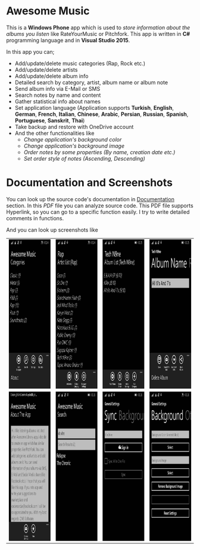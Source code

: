 # Awesome Music

This is a **Windows Phone** app which is used to *store information about the albums you listen* like RateYourMusic or Pitchfork.
This app is written in **C#** programming language and in **Visual Studio 2015**. 

In this app you can;

 - Add/update/delete music categories (Rap, Rock etc.)
 - Add/update/delete artists
 - Add/update/delete album info
 - Detailed search by category, artist, album name or album note
 - Send album info via E-Mail or SMS
 - Search notes by name and content
 - Gather statistical info about names
 - Set application language (Application supports **Turkish**, **English**, **German**, **French**, **Italian**, **Chinese**, **Arabic**, **Persian**, **Russian**, **Spanish**, **Portuguese**, **Sanskrit**, **Thai**)
 - Take backup and restore with OneDrive account
 - And the other functionalities like
	 - *Change application's background color*
	 - *Change application's background image*
    - *Order notes by some properties (By name, creation date etc.)* 
    - *Set order style of notes (Ascending, Descending)* 
	
# Documentation and Screenshots

You can look up the source code's documentation in [Documentation](https://github.com/coderserdar/AwesomeMusic/blob/main/Documentation/AwesomeMusic.pdf) section. In this *PDF* file you can analyze source code. This PDF file supports Hyperlink, so you can go to a specific function easily. I try to write detailed comments in functions.

And you can look up screenshots like 

<table>
   <tr>
      <td><img src="https://github.com/coderserdar/AwesomeMusic/blob/main/Screenshots/App_Screens_01.png?raw=true" width="240" height="400"></td>
      <td><img src="https://github.com/coderserdar/AwesomeMusic/blob/main/Screenshots/App_Screens_02.png?raw=true" width="240" height="400"></td>
      <td><img src="https://github.com/coderserdar/AwesomeMusic/blob/main/Screenshots/App_Screens_03.png?raw=true" width="240" height="400"></td>
      <td><img src="https://github.com/coderserdar/AwesomeMusic/blob/main/Screenshots/App_Screens_04.png?raw=true" width="240" height="400"></td>
   </tr>
   <tr>
      <td><img src="https://github.com/coderserdar/AwesomeMusic/blob/main/Screenshots/App_Screens_05.png?raw=true" width="240" height="400"></td>
      <td><img src="https://github.com/coderserdar/AwesomeMusic/blob/main/Screenshots/App_Screens_06.png?raw=true" width="240" height="400"></td>
      <td><img src="https://github.com/coderserdar/AwesomeMusic/blob/main/Screenshots/App_Screens_07.png?raw=true" width="240" height="400"></td>
      <td><img src="https://github.com/coderserdar/AwesomeMusic/blob/main/Screenshots/App_Screens_08.png?raw=true" width="240" height="400"></td>
   </tr>
</table>
